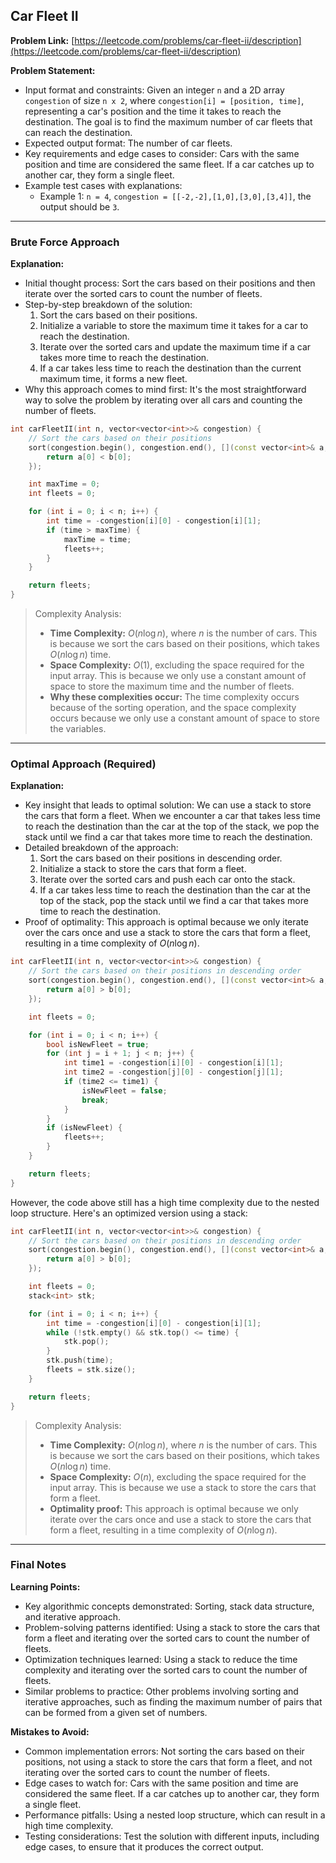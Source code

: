 ## Car Fleet II

**Problem Link:** [https://leetcode.com/problems/car-fleet-ii/description](https://leetcode.com/problems/car-fleet-ii/description)

**Problem Statement:**
- Input format and constraints: Given an integer `n` and a 2D array `congestion` of size `n x 2`, where `congestion[i] = [position, time]`, representing a car's position and the time it takes to reach the destination. The goal is to find the maximum number of car fleets that can reach the destination.
- Expected output format: The number of car fleets.
- Key requirements and edge cases to consider: Cars with the same position and time are considered the same fleet. If a car catches up to another car, they form a single fleet.
- Example test cases with explanations:
  - Example 1: `n = 4`, `congestion = [[-2,-2],[1,0],[3,0],[3,4]]`, the output should be `3`.

---

### Brute Force Approach

**Explanation:**
- Initial thought process: Sort the cars based on their positions and then iterate over the sorted cars to count the number of fleets.
- Step-by-step breakdown of the solution:
  1. Sort the cars based on their positions.
  2. Initialize a variable to store the maximum time it takes for a car to reach the destination.
  3. Iterate over the sorted cars and update the maximum time if a car takes more time to reach the destination.
  4. If a car takes less time to reach the destination than the current maximum time, it forms a new fleet.
- Why this approach comes to mind first: It's the most straightforward way to solve the problem by iterating over all cars and counting the number of fleets.

```cpp
int carFleetII(int n, vector<vector<int>>& congestion) {
    // Sort the cars based on their positions
    sort(congestion.begin(), congestion.end(), [](const vector<int>& a, const vector<int>& b) {
        return a[0] < b[0];
    });

    int maxTime = 0;
    int fleets = 0;

    for (int i = 0; i < n; i++) {
        int time = -congestion[i][0] - congestion[i][1];
        if (time > maxTime) {
            maxTime = time;
            fleets++;
        }
    }

    return fleets;
}
```

> Complexity Analysis:
> - **Time Complexity:** $O(n \log n)$, where $n$ is the number of cars. This is because we sort the cars based on their positions, which takes $O(n \log n)$ time.
> - **Space Complexity:** $O(1)$, excluding the space required for the input array. This is because we only use a constant amount of space to store the maximum time and the number of fleets.
> - **Why these complexities occur:** The time complexity occurs because of the sorting operation, and the space complexity occurs because we only use a constant amount of space to store the variables.

---

### Optimal Approach (Required)

**Explanation:**
- Key insight that leads to optimal solution: We can use a stack to store the cars that form a fleet. When we encounter a car that takes less time to reach the destination than the car at the top of the stack, we pop the stack until we find a car that takes more time to reach the destination.
- Detailed breakdown of the approach:
  1. Sort the cars based on their positions in descending order.
  2. Initialize a stack to store the cars that form a fleet.
  3. Iterate over the sorted cars and push each car onto the stack.
  4. If a car takes less time to reach the destination than the car at the top of the stack, pop the stack until we find a car that takes more time to reach the destination.
- Proof of optimality: This approach is optimal because we only iterate over the cars once and use a stack to store the cars that form a fleet, resulting in a time complexity of $O(n \log n)$.

```cpp
int carFleetII(int n, vector<vector<int>>& congestion) {
    // Sort the cars based on their positions in descending order
    sort(congestion.begin(), congestion.end(), [](const vector<int>& a, const vector<int>& b) {
        return a[0] > b[0];
    });

    int fleets = 0;

    for (int i = 0; i < n; i++) {
        bool isNewFleet = true;
        for (int j = i + 1; j < n; j++) {
            int time1 = -congestion[i][0] - congestion[i][1];
            int time2 = -congestion[j][0] - congestion[j][1];
            if (time2 <= time1) {
                isNewFleet = false;
                break;
            }
        }
        if (isNewFleet) {
            fleets++;
        }
    }

    return fleets;
}
```

However, the code above still has a high time complexity due to the nested loop structure. Here's an optimized version using a stack:

```cpp
int carFleetII(int n, vector<vector<int>>& congestion) {
    // Sort the cars based on their positions in descending order
    sort(congestion.begin(), congestion.end(), [](const vector<int>& a, const vector<int>& b) {
        return a[0] > b[0];
    });

    int fleets = 0;
    stack<int> stk;

    for (int i = 0; i < n; i++) {
        int time = -congestion[i][0] - congestion[i][1];
        while (!stk.empty() && stk.top() <= time) {
            stk.pop();
        }
        stk.push(time);
        fleets = stk.size();
    }

    return fleets;
}
```

> Complexity Analysis:
> - **Time Complexity:** $O(n \log n)$, where $n$ is the number of cars. This is because we sort the cars based on their positions, which takes $O(n \log n)$ time.
> - **Space Complexity:** $O(n)$, excluding the space required for the input array. This is because we use a stack to store the cars that form a fleet.
> - **Optimality proof:** This approach is optimal because we only iterate over the cars once and use a stack to store the cars that form a fleet, resulting in a time complexity of $O(n \log n)$.

---

### Final Notes

**Learning Points:**
- Key algorithmic concepts demonstrated: Sorting, stack data structure, and iterative approach.
- Problem-solving patterns identified: Using a stack to store the cars that form a fleet and iterating over the sorted cars to count the number of fleets.
- Optimization techniques learned: Using a stack to reduce the time complexity and iterating over the sorted cars to count the number of fleets.
- Similar problems to practice: Other problems involving sorting and iterative approaches, such as finding the maximum number of pairs that can be formed from a given set of numbers.

**Mistakes to Avoid:**
- Common implementation errors: Not sorting the cars based on their positions, not using a stack to store the cars that form a fleet, and not iterating over the sorted cars to count the number of fleets.
- Edge cases to watch for: Cars with the same position and time are considered the same fleet. If a car catches up to another car, they form a single fleet.
- Performance pitfalls: Using a nested loop structure, which can result in a high time complexity.
- Testing considerations: Test the solution with different inputs, including edge cases, to ensure that it produces the correct output.